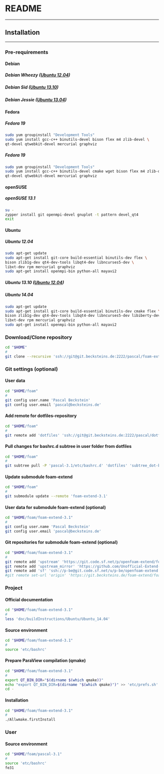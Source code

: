 # README
------

## Installation
------

### Pre-requirements

#### Debian
##### Debian Wheezy ([Ubuntu 12.04](#ubuntu-12.04))
##### Debian Sid ([Ubuntu 13.10](#ubuntu-13.10))
##### Debian Jessie ([Ubuntu 13.04](#ubuntu-12.04))

#### Fedora
##### Fedora 19
```bash
sudo yum groupinstall "Development Tools"
sudo yum install gcc-c++ binutils-devel bison flex m4 zlib-devel \
qt-devel qtwebkit-devel mercurial graphviz
```
##### Fedora 19
```bash
sudo yum groupinstall "Development Tools"
sudo yum install gcc-c++ binutils-devel cmake wget bison flex m4 zlib-devel \
qt-devel qtwebkit-devel mercurial graphviz
```

#### openSUSE
##### openSUSE 13.1
```bash
su -
zypper install git openmpi-devel gnuplot -t pattern devel_qt4
exit
```

#### Ubuntu
##### Ubuntu 12.04
```bash
sudo apt-get update
sudo apt-get install git-core build-essential binutils-dev flex \
bison zlib1g-dev qt4-dev-tools libqt4-dev libncurses5-dev \
libxt-dev rpm mercurial graphviz
sudo apt-get install openmpi-bin python-all mayavi2
```
##### Ubuntu 13.10 ([Ubuntu 12.04](#ubuntu-12.04))
##### Ubuntu 14.04
```bash
sudo apt-get update
sudo apt-get install git-core build-essential binutils-dev cmake flex \
bison zlib1g-dev qt4-dev-tools libqt4-dev libncurses5-dev libiberty-dev \
libxt-dev rpm mercurial graphviz
sudo apt-get install openmpi-bin python-all mayavi2
```

### Download/Clone repository

```bash
cd "$HOME"
#
git clone --recursive 'ssh://git@git.becksteins.de:2222/pascal/foam-extend.git' 'foam'
```

### Git settings (optional)

#### User data
```bash
cd "$HOME/foam"
#
git config user.name 'Pascal Beckstein'
git config user.email 'pascal@becksteins.de'
```
#### Add remote for dotfiles-repository
```bash
cd "$HOME/foam"
#
git remote add 'dotfiles' 'ssh://git@git.becksteins.de:2222/pascal/dotfiles.git'
```
#### Pull changes for bashrc.d subtree in user folder from dotfiles
```bash
cd "$HOME/foam"
#
git subtree pull -P 'pascal-3.1/etc/bashrc.d' 'dotfiles' 'subtree_dot-bashrc.d' --squash
```
#### Update submodule foam-extend
```bash
cd "$HOME/foam"
#
git submodule update --remote 'foam-extend-3.1'
```
#### User data for submodule foam-extend (optional)
```bash
cd "$HOME/foam/foam-extend-3.1"
#
git config user.name 'Pascal Beckstein'
git config user.email 'pascal@becksteins.de'
```
#### Git repositories for submodule foam-extend (optional)
```bash
cd "$HOME/foam/foam-extend-3.1"
#
git remote add 'upstream' 'https://git.code.sf.net/p/openfoam-extend/foam-extend-3.1'
git remote add 'upstream_mirror' 'https://github.com/Unofficial-Extend-Project-Mirror/openfoam-extend-foam-extend-3.1.git'
git remote add 'sf' 'ssh://p-be@git.code.sf.net/u/p-be/openfoam-extend'
#git remote set-url 'origin' 'https://git.becksteins.de/foam-extend/foam-extend-3.1'
```


### Project

#### Official documentation
```bash
cd "$HOME/foam/foam-extend-3.1"
#
less 'doc/buildInstructions/Ubuntu/Ubuntu_14.04'
```
#### Source environment
```bash
cd "$HOME/foam/foam-extend-3.1"
#
source 'etc/bashrc'
```
#### Prepare ParaView compilation (qmake)
```bash
cd "$HOME/foam/foam-extend-3.1"
#
export QT_BIN_DIR="$(dirname $(which qmake))"
echo "export QT_BIN_DIR=$(dirname "$(which qmake)")" >> 'etc/prefs.sh'
cd -
```
#### Installation
```bash
cd "$HOME/foam/foam-extend-3.1"
#
./Allwmake.firstInstall
```


### User

#### Source environment
```bash
cd "$HOME/foam/pascal-3.1"
#
source 'etc/bashrc'
fe31
```
